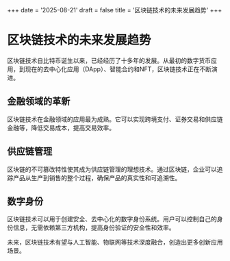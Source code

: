 +++
date = '2025-08-21'
draft = false
title = '区块链技术的未来发展趋势'
+++

# 区块链技术的未来发展趋势

区块链技术自比特币诞生以来，已经经历了十多年的发展。从最初的数字货币应用，到现在的去中心化应用（DApp）、智能合约和NFT，区块链技术正在不断演进。

## 金融领域的革新

区块链技术在金融领域的应用最为成熟。它可以实现跨境支付、证券交易和供应链金融等，降低交易成本，提高交易效率。

## 供应链管理

区块链的不可篡改特性使其成为供应链管理的理想技术。通过区块链，企业可以追踪产品从生产到销售的整个过程，确保产品的真实性和可追溯性。

## 数字身份

区块链技术可以用于创建安全、去中心化的数字身份系统。用户可以控制自己的身份信息，无需依赖第三方机构，提高身份验证的安全性和效率。

未来，区块链技术有望与人工智能、物联网等技术深度融合，创造出更多创新应用场景。